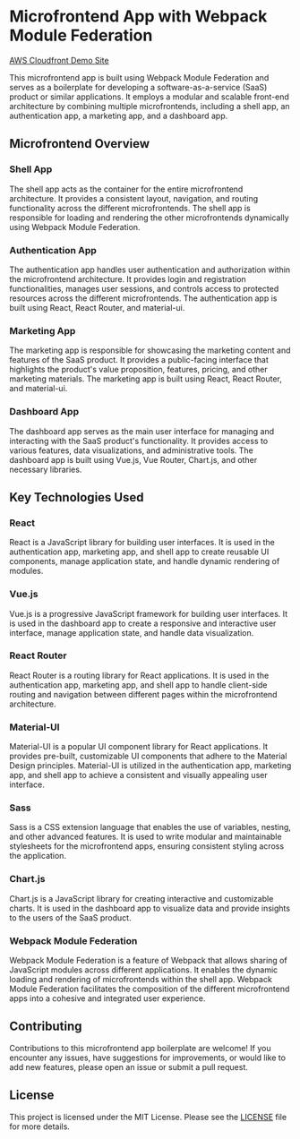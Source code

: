 # Microfrontend App with Webpack Module Federation

[AWS Cloudfront Demo Site](https://d1295icdn4fwjo.cloudfront.net)

This microfrontend app is built using Webpack Module Federation and serves as a boilerplate for developing a software-as-a-service (SaaS) product or similar applications. It employs a modular and scalable front-end architecture by combining multiple microfrontends, including a shell app, an authentication app, a marketing app, and a dashboard app.

## Microfrontend Overview

### Shell App
The shell app acts as the container for the entire microfrontend architecture. It provides a consistent layout, navigation, and routing functionality across the different microfrontends. The shell app is responsible for loading and rendering the other microfrontends dynamically using Webpack Module Federation.

### Authentication App
The authentication app handles user authentication and authorization within the microfrontend architecture. It provides login and registration functionalities, manages user sessions, and controls access to protected resources across the different microfrontends. The authentication app is built using React, React Router, and material-ui.

### Marketing App
The marketing app is responsible for showcasing the marketing content and features of the SaaS product. It provides a public-facing interface that highlights the product's value proposition, features, pricing, and other marketing materials. The marketing app is built using React, React Router, and material-ui.

### Dashboard App
The dashboard app serves as the main user interface for managing and interacting with the SaaS product's functionality. It provides access to various features, data visualizations, and administrative tools. The dashboard app is built using Vue.js, Vue Router, Chart.js, and other necessary libraries.

## Key Technologies Used

### React
React is a JavaScript library for building user interfaces. It is used in the authentication app, marketing app, and shell app to create reusable UI components, manage application state, and handle dynamic rendering of modules.

### Vue.js
Vue.js is a progressive JavaScript framework for building user interfaces. It is used in the dashboard app to create a responsive and interactive user interface, manage application state, and handle data visualization.

### React Router
React Router is a routing library for React applications. It is used in the authentication app, marketing app, and shell app to handle client-side routing and navigation between different pages within the microfrontend architecture.

### Material-UI
Material-UI is a popular UI component library for React applications. It provides pre-built, customizable UI components that adhere to the Material Design principles. Material-UI is utilized in the authentication app, marketing app, and shell app to achieve a consistent and visually appealing user interface.

### Sass
Sass is a CSS extension language that enables the use of variables, nesting, and other advanced features. It is used to write modular and maintainable stylesheets for the microfrontend apps, ensuring consistent styling across the application.

### Chart.js
Chart.js is a JavaScript library for creating interactive and customizable charts. It is used in the dashboard app to visualize data and provide insights to the users of the SaaS product.

### Webpack Module Federation
Webpack Module Federation is a feature of Webpack that allows sharing of JavaScript modules across different applications. It enables the dynamic loading and rendering of microfrontends within the shell app. Webpack Module Federation facilitates the composition of the different microfrontend apps into a cohesive and integrated user experience.

## Contributing

Contributions to this microfrontend app boilerplate are welcome! If you encounter any issues, have suggestions for improvements, or would like to add new features, please open an issue or submit a pull request.

## License

This project is licensed under the MIT License. Please see the [LICENSE](LICENSE) file for more details.
